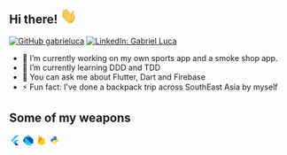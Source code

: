## Hi there! <img src="https://github.com/gabrieluca/gabrieluca/blob/main/waving.gif" width="30px">

[![GitHub gabrieluca](https://img.shields.io/github/followers/gabrieluca?label=follow&style=social)](https://github.com/gabrieluca)
[![LinkedIn: Gabriel Luca](https://img.shields.io/badge/Gabrieluca-blue?style=flat-square&logo=Linkedin&logoColor=white&link=https://www.linkedin.com/in/gabrieluca/)](https://www.linkedin.com/in/gabrieluca/)

- 🔭 I’m currently working on my own sports app and a smoke shop app.
- 🌱 I’m currently learning DDD and TDD
- 💬 You can ask me about Flutter, Dart and Firebase
- ⚡ Fun fact: I've done a backpack trip across SouthEast Asia by myself

## Some of my weapons

<code><img height="20" src="https://raw.githubusercontent.com/github/explore/80688e429a7d4ef2fca1e82350fe8e3517d3494d/topics/flutter/flutter.png"></code>
<code><img height="20" src="https://raw.githubusercontent.com/github/explore/80688e429a7d4ef2fca1e82350fe8e3517d3494d/topics/dart/dart.png"></code>
<code><img height="20" src="https://raw.githubusercontent.com/github/explore/80688e429a7d4ef2fca1e82350fe8e3517d3494d/topics/firebase/firebase.png"></code>
<code><img height="20" src="https://raw.githubusercontent.com/github/explore/80688e429a7d4ef2fca1e82350fe8e3517d3494d/topics/python/python.png"></code>
<!--

- 👯 I’m looking to collaborate on ...
- 🤔 I’m looking for help with ...
- 😄 Pronouns: ...

## Github Stats

[![Anurag's GitHub stats](https://github-readme-stats.vercel.app/api?username=gabrieluca&count_private=true&theme=radical&include_all_commits=false)](https://github.com/anuraghazra/github-readme-stats)

-->
